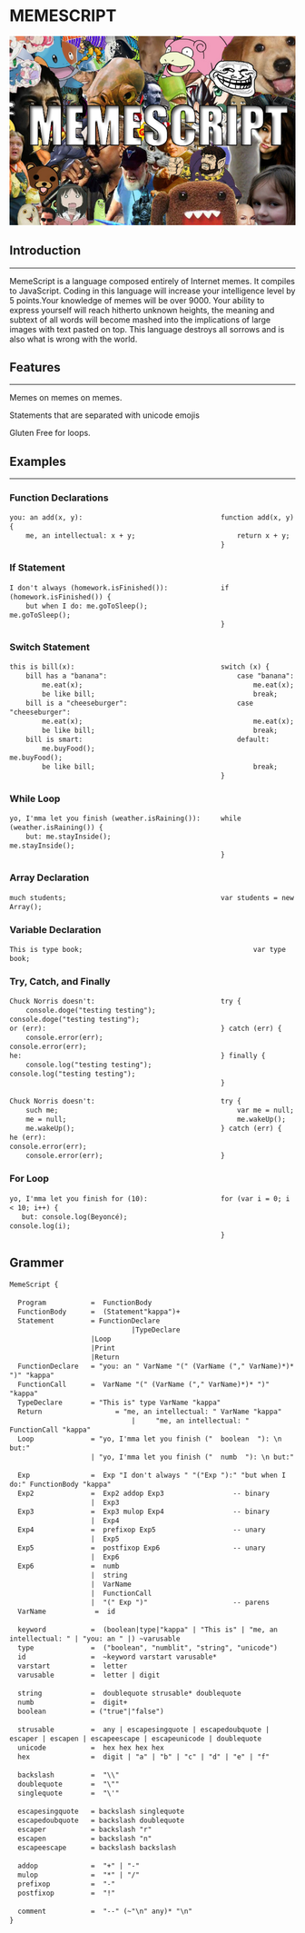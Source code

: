 ﻿# MEMESCRIPT

<img src="memescript.jpg/">

## Introduction
---
MemeScript is a language composed entirely of Internet memes. It compiles to JavaScript. Coding in this language will increase your intelligence level by 5 points.Your knowledge of memes will be over 9000. Your ability to express yourself will reach hitherto unknown heights, the meaning and subtext of all words will become mashed into the implications of large images with text pasted on top. This language destroys all sorrows and is also what is wrong with the world.

## Features
---
Memes on memes on memes.

Statements that are separated with unicode emojis

Gluten Free for loops.



## Examples
---

### Function Declarations
```
you: an add(x, y):                                  function add(x, y) {
    me, an intellectual: x + y;                         return x + y;
                                                    }
```

### If Statement
```
I don't always (homework.isFinished()):             if (homework.isFinished()) {
    but when I do: me.goToSleep();                      me.goToSleep(); 
                                                    }
```

### Switch Statement
```
this is bill(x):                                    switch (x) {
    bill has a "banana":                                case "banana":
        me.eat(x);                                          me.eat(x);
        be like bill;                                       break; 
    bill is a "cheeseburger":                           case "cheeseburger":
        me.eat(x);                                          me.eat(x); 
        be like bill;                                       break;
    bill is smart:                                      default:
        me.buyFood();                                       me.buyFood();
        be like bill;                                       break;
                                                    }
```

### While Loop
```
yo, I'mma let you finish (weather.isRaining()):     while (weather.isRaining()) { 
    but: me.stayInside();                               me.stayInside();
                                                    }
```

### Array Declaration
```
much students;                                      var students = new Array();
```

### Variable Declaration
```
This is type book;                                          var type book;
```

### Try, Catch, and Finally
```
Chuck Norris doesn't:                               try {
    console.doge("testing testing");                    console.doge("testing testing");
or (err):                                           } catch (err) {
    console.error(err);                                 console.error(err);
he:                                                 } finally {
    console.log("testing testing");                     console.log("testing testing");
                                                    }

Chuck Norris doesn't:                               try {
    such me;                                            var me = null;
    me = null;                                          me.wakeUp();  
    me.wakeUp();                                    } catch (err) {
he (err):                                               console.error(err); 
    console.error(err);                             }
```

### For Loop
```
yo, I'mma let you finish for (10):                  for (var i = 0; i < 10; i++) {
   but: console.log(Beyoncé);                           console.log(i);
                                                    }
```
## Grammer
```
MemeScript {

  Program           =  FunctionBody
  FunctionBody      =  (Statement"kappa")+
  Statement         = FunctionDeclare
  						      |TypeDeclare
                    |Loop
                    |Print
                    |Return
  FunctionDeclare   = "you: an " VarName "(" (VarName ("," VarName)*)* ")" "kappa"
  FunctionCall      =  VarName "(" (VarName ("," VarName)*)* ")" "kappa"
  TypeDeclare       = "This is" type VarName "kappa"
  Return 			      =	"me, an intellectual: " VarName "kappa"
  						      |		"me, an intellectual: " FunctionCall "kappa"
  Loop              = "yo, I'mma let you finish ("  boolean  "): \n but:"
                    | "yo, I'mma let you finish ("  numb  "): \n but:"
  
  Exp               =  Exp "I don't always " "("Exp "):" "but when I do:" FunctionBody "kappa"
  Exp2              =  Exp2 addop Exp3                 -- binary
                    |  Exp3
  Exp3              =  Exp3 mulop Exp4                 -- binary
                    |  Exp4
  Exp4              =  prefixop Exp5                   -- unary
                    |  Exp5
  Exp5              =  postfixop Exp6                  -- unary
                    |  Exp6
  Exp6              =  numb
                    |  string
                    |  VarName
                    |  FunctionCall
                    |  "(" Exp ")"                     -- parens
  VarName            =  id

  keyword           =  (boolean|type|"kappa" | "This is" | "me, an intellectual: " | "you: an " |) ~varusable
  type              =  ("boolean", "numblit", "string", "unicode")
  id                =  ~keyword varstart varusable*
  varstart          =  letter
  varusable         =  letter | digit 

  string            =  doublequote strusable* doublequote
  numb              =  digit+
  boolean           = ("true"|"false")

  strusable         =  any | escapesingquote | escapedoubquote | escaper | escapen | escapeescape | escapeunicode | doublequote
  unicode           =  hex hex hex hex 
  hex               =  digit | "a" | "b" | "c" | "d" | "e" | "f"

  backslash         =  "\\"
  doublequote       =  "\""
  singlequote       =  "\'"
  
  escapesingquote   = backslash singlequote
  escapedoubquote   = backslash doublequote
  escaper           = backslash "r"
  escapen           = backslash "n"
  escapeescape      = backslash backslash

  addop             =  "+" | "-"
  mulop             =  "*" | "/"
  prefixop          =  "-"
  postfixop         =  "!"

  comment           =  "--" (~"\n" any)* "\n"
}
```